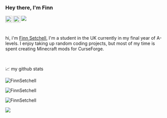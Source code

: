 ### Hey there, I'm Finn
<a href="https://discord.gg/S5nffJbuvA">
  <img align="left" alt="Finn's Discord" width="22px" src="https://raw.githubusercontent.com/peterthehan/peterthehan/master/assets/discord.svg" />
</a>
<a href="https://twitter.com/MoogsMods">
  <img align="left" alt="Abhishek Naidu | Twitter" width="22px" src="https://raw.githubusercontent.com/peterthehan/peterthehan/master/assets/twitter.svg" />
</a>

![](https://visitor-badge.glitch.me/badge?page_id=FinnSetchell.FinnSetchell)

<br />

hi, i'm [Finn Setchell](https://finndog-moogsmods.carrd.co/), I'm a student in the UK currently in my final year of A-levels. I enjoy taking up random coding projects, but most of my time is spent creating Minecraft mods for CurseForge.

<br />

📈 my github stats
<p align="left"> <img src="https://github-readme-stats.vercel.app/api?username=FinnSetchell&show_icons=true&theme=gotham" alt="FinnSetchell" />
<p align="left"> <img src="https://github-readme-stats.vercel.app/api/top-langs/?username=FinnSetchell&show_icons=true&theme=gotham" alt="FinnSetchell" />
<p align="left"> <img src="https://contrib.rocks/image?repo=FinnSetchell/Your_GitHub_Repository_Name" alt="FinnSetchell" />
<p align="left"> <img src="https://readme-jokes.vercel.app/api" />
